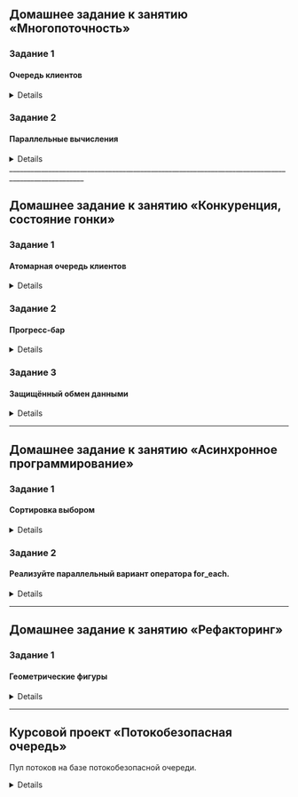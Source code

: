 ## Домашнее задание к занятию «Многопоточность»

### Задание 1

#### Очередь клиентов
<details>
Вам нужно создать приложение, которое имитирует очередь в окошко. Для этого нужно создать два потока, работающие с одной разделяемой переменной.

Первый поток имитирует клиента: раз в секунду он обращается к счётчику клиентов и увеличивает его на 1. Максимальное количество клиентов должно быть параметризировано.

Второй поток имитирует операциониста: раз в 2 секунды он обращается к счётчику клиентов и уменьшает его на 1. «Операционист» работает до последнего клиента.
</details>

### Задание 2

#### Параллельные вычисления
<details>
- Напишите программу для расчёта суммы двух векторов.
- Распараллельте эту программу на 2, 4, 8 и 16 потоков.
- Определите, какое количество потоков даёт самый быстрый результат.
- Сравните результаты выполнения для массивов из 1 000, 10 000, 100 000 и 1 000 000 элементов.
- Время выполнения для каждого варианта сведите в таблицу и выведите её в консоль.
- Первый запущенный поток должен вывести на экран доступное количество аппаратных ядер.

![](./pic1.png)
</details>
___________________________________________________________________________________________________

## Домашнее задание к занятию «Конкуренция, состояние гонки»

### Задание 1

#### Атомарная очередь клиентов
<details>
Нужно модифицировать [задание 1 к первому уроку](https://github.com/netology-code/map-homeworks/tree/main/01) так, чтобы счётчик клиентов был атомарным.<br/>
Все операции со счётчиков должны быть атомарными.<br/>
Проверьте работу различными способами упорядочения доступа к памяти.

</details>

### Задание 2

#### Прогресс-бар
<details>
Создайте консольное приложение для имитации многопоточного расчёта.<br/>
Количество потоков, длина расчёта должны быть заданы переменными.<br/>
В консоль во время работы программы должны построчно для каждого потока выводиться:

	• номер потока по порядку;
	
	• идентификатор потока;
	
	• заполняющийся индикатор наподобие прогресс-бара, визуализирующий процесс «расчёта»;
	
	• после завершения работы каждого потока в соответствующей строке суммарное время, затраченное на работу потока.
 
 Строки прогресс-баров каждого потока должны выводиться одновремено. Время появления каждого нового символа в строке прогресс-бара подберите так, чтобы процесс заполнения строки был виден. Пример работы программы [по ссылке.]( https://cloud.mail.ru/public/MZVL/AqpmAkcMp)


#### Дополнение к заданию 2*

Во время очередной итерации «расчёта» сымитируйте со случайной вероятностью возникновение ошибки (exception), которая не должна приводить к прекращению работы потока или программы. При этом этот факт должен визуализироваться отдельным цветом на прогресс-баре.
</details>

### Задание 3

#### Защищённый обмен данными
<details>
- Создайте класс Data, содержащий в качестве полей скалярные данные и мьютекс.
- Создайте функцию swap, которая принимает ссылки на два объекта класса Data и обменивает их местами.<br/>
- В функциях нужно сначала захватить мьютексы обоих объектов, а затем выполнить обмен данными.
- Реализуйте три варианта этой функции: при помощи lock, scoped_lock и unique_lock.
  </details>

___________________________________________________________________________________________________
## Домашнее задание к занятию «Асинхронное программирование»

### Задание 1
#### Сортировка выбором
<details>
Реализуйте алгоритм сортировки выбором.
Сортировка выбором состоит в том, что в неупорядоченном списке находится наименьший элемент. Выбранный в исходном списке минимальный элемент записывается на i-е место исходного списка (i=1,2,…,п), а элемент с i-го места — на место выбранного. При этом очевидно, что уже упорядоченные элементы, а они будут расположены, начиная с первого места, исключаются из дальнейшей сортировки, поэтому длина списка, участвующего в каждом последующем просмотре, должна быть на один элемент меньше предыдущего.
Поиск минимального элемента реализуйте в виде асинхронной задачи.
Результат должен возвращаться в основной поток через связку std::promise-std::future.
</details>
 
### Задание 2
#### Реализуйте параллельный вариант оператора for_each.
<details>
Функция должна принимать итераторы на начало и конец контейнера и ссылку, обрабатывающую функцию.
При реализации нужно рекурсивно разделить контейнер на несколько блоков и для каждого запустить отдельную задачу, применяющую обрабатывающую функцию к части контейнера.
</details>

___________________________________________________________________________________________________
## Домашнее задание к занятию «Рефакторинг»

### Задание 1
#### Геометрические фигуры
<details>
Представлен класс, описывающий геометрические фигуры:

* линия,
* прямоугольник,
* параллелепипед,
* окружность,
* цилиндр.

Класс, описывающий геометрические преобразования фигур:

* смещения по осям x, y, z;
* масштабирование по отдельным осям;
* полное масштабирование.

Нужно выделить из кода «плохие запахи» и провести рефакторинг кода, приведя его к корректному виду.
</details>
 

___________________________________________________________________________________________________
## Курсовой проект «Потокобезопасная очередь»

Пул потоков на базе потокобезопасной очереди.
<details>
### Что нужно сделать:

1. Создать потокобезопасную очередь, хранящую функции, предназначенные для исполнения.
2. На основе этой очереди реализовать пул потоков. 
3. Этот пул состоит из фиксированного числа рабочих потоков, равного количеству аппаратных ядер.
4. Когда у программы появляется какая-то работа, она вызывает функцию, которая помещает эту работу в очередь.
5. Рабочий поток забирает работу из очереди, выполняет указанную в ней задачу, после чего проверяет, есть ли в очереди другие работы.

### Реализуемые классы

#### 1. Класс thread_pool — реализация пула потоков.

Минимально требуемые поля класса thread_pool:

* вектор потоков, которые инициализируют в конструкторе класса и уничтожают в деструкторе;
* потокобезопасная очередь задач для хранения очереди работ;
* остальные поля на усмотрение разработчика.

Минимально требуемые методы класса thread_pool:

* метод work — выбирает из очереди очередную задачу и исполняет её. Этот метод передаётся конструктору потоков для исполнения;
* метод submit — помещает в очередь задачу. В качестве аргумента метод может принимать или объект шаблона std::function, или объект шаблона package_task;
* остальные методы на усмотрение разработчика.

#### 2. Шаблонный класс safe_queue — реализация очереди, безопасной относительно одновременного доступа из нескольких потоков.

Минимально требуемые поля класса safe_queue:

* очередь std::queue для хранения задач,
* std::mutex для реализации блокировки,
* std::condtional_variables для уведомлений.

Минимально требуемые методы класса safe_queue:

* метод push — записывает в начало очереди новую задачу. При этом захватывает мьютекс, а после окончания операции нотифицируется условная переменная;
* метод pop — находится в ожидании, пока не придёт уведомление на условную переменную. При нотификации условной переменной данные считываются из очереди;
* остальные методы на усмотрение разработчика.

### Алгоритм работы

1. Объявить объект класса thread_pool.
2. Описать несколько тестовых функций, выводящих в консоль своё имя.
3. Раз в секунду класть в пул одновременно 2 функции и проверять их исполнение.
</details>


# 



